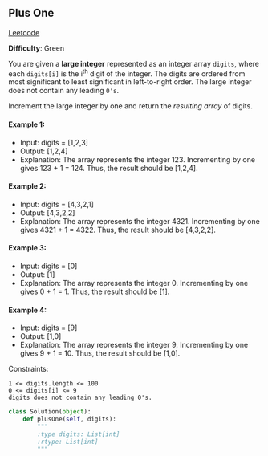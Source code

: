 ## Plus One

[Leetcode](https://leetcode.com/problems/plus-one/)

**Difficulty**: Green

You are given a __large integer__ represented as an integer array ```digits```, where each ```digits[i]``` is the i<sup>th</sup> digit of the integer. The digits are ordered from most significant to least significant in left-to-right order. The large integer does not contain any leading ```0's```.

Increment the large integer by one and return the _resulting array_ of digits.

#### Example 1: 
- Input: digits = [1,2,3]
- Output: [1,2,4]
- Explanation: The array represents the integer 123. Incrementing by one gives 123 + 1 = 124. Thus, the result should be [1,2,4].

#### Example 2: 
- Input: digits = [4,3,2,1]
- Output: [4,3,2,2]
- Explanation: The array represents the integer 4321. Incrementing by one gives 4321 + 1 = 4322. Thus, the result should be [4,3,2,2].

#### Example 3: 
- Input: digits = [0]
- Output: [1]
- Explanation: The array represents the integer 0. Incrementing by one gives 0 + 1 = 1. Thus, the result should be [1].

#### Example 4: 
- Input: digits = [9]
- Output: [1,0]
- Explanation: The array represents the integer 9. Incrementing by one gives 9 + 1 = 10. Thus, the result should be [1,0].

Constraints:

    1 <= digits.length <= 100
    0 <= digits[i] <= 9
    digits does not contain any leading 0's.

    
```Python
class Solution(object):
    def plusOne(self, digits):
        """
        :type digits: List[int]
        :rtype: List[int]
        """
```



